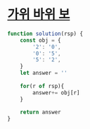 # [가위 바위 보](https://school.programmers.co.kr/learn/courses/30/lessons/120839)

```js
function solution(rsp) {
    const obj = {
        '2': '0',
        '0': '5',
        '5': '2',
    }
    let answer = ''
    
    for(r of rsp){
        answer+= obj[r]
    }
    
    return answer
}
```